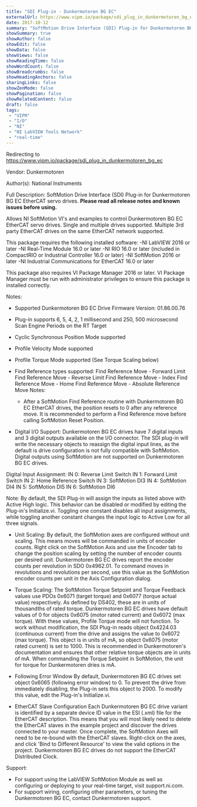```yaml
---
title: "SDI Plug-in - Dunkermotoren BG EC"
externalUrl: https://www.vipm.io/package/sdi_plug_in_dunkermotoren_bg_ec
date: 2017-10-12
summary: "SoftMotion Drive Interface (SDI) Plug-in for Dunkermotoren BG EC servo motors."
showSummary: true
showAuthor: false
showEdit: false
showData: false
showViews: false
showReadingTime: false
showWordCount: false
showBreadcrumbs: false
showHeadingAnchors: false
sharingLinks: false
showZenMode: false
showPagination: false
showRelatedContent: false
draft: false
tags:
 - "VIPM"
 - "I/O"
 - "NI"
 - "NI LabVIEW Tools Network"
 - "real-time"
---
```


Redirecting to https://www.vipm.io/package/sdi_plug_in_dunkermotoren_bg_ec

Vendor: Dunkermotoren

Author(s): National Instruments
 
Full Description:
SoftMotion Drive Interface (SDI) Plug-in for Dunkermotoren BG EC EtherCAT servo drives. **Please read all release notes and known issues before using.**

Allows NI SoftMotion VI's and examples to control Dunkermotoren BG EC EtherCAT servo drives. Single and multiple drives supported. Multiple 3rd party EtherCAT drives on the same EtherCAT network supported.

This package requires the following installed software:
-NI LabVIEW 2016 or later
-NI Real-Time Module 16.0 or later
-NI RIO 16.0 or later (included in CompactRIO or Industrial Controller 16.0 or later)
-NI SoftMotion 2016 or later
-NI Industrial Communications for EtherCAT 16.0 or later

This package also requires VI Package Manager 2016 or later.
VI Package Manager must be run with administrator privileges to ensure this package is installed correctly.

Notes:
- Supported Dunkermotoren BG EC Drive Firmware Version: 01.86.00.76
- Plug-in supports 6, 5, 4, 2, 1 millisecond and 250, 500 microsecond Scan Engine Periods on the RT Target
- Cyclic Synchronous Position Mode supported
- Profile Velocity Mode supported
- Profile Torque Mode supported (See Torque Scaling below)
- Find Reference types supported:
  Find Reference Move - Forward Limit
  Find Reference Move - Reverse Limit
  Find Reference Move - Index
  Find Reference Move - Home
  Find Reference Move - Absolute
  Reference Move Notes:
  - After a SoftMotion Find Reference routine with Dunkermotoren BG EC EtherCAT drives, the position resets to 0 after any reference move. It is recommended to perform a Find Reference move before calling SoftMotion Reset Position.

- Digital I/O Support:
Dunkermotoren BG EC drives have 7 digital inputs and 3 digital outputs available on the I/O connector. The SDI plug-in will write the necessary objects to reassign the digital input lines, as the default is drive configuration is not fully compatible with SoftMotion. Digital outputs using SoftMotion are not supported on Dunkermotoren BG EC drives.

Digital Input Assignment:
IN 0: Reverse Limit Switch
IN 1: Forward Limit Switch
IN 2: Home Reference Switch
IN 3: SoftMotion DI3
IN 4: SoftMotion DI4
IN 5: SoftMotion DI5
IN 6: SoftMotion DI6

Note: By default, the SDI Plug-in will assign the inputs as listed above with Active High logic. This behavior can be disabled or modified by editing the Plug-in's Initialize.vi. Toggling one constant disables all input assignments, while toggling another constant changes the input logic to Active Low for all three signals.

- Unit Scaling:
By default, the SoftMotion axes are configured without unit scaling. This means moves will be commanded in units of encoder counts. Right click on the SoftMotion Axis and use the Encoder tab to change the position scaling by setting the number of encoder counts per desired unit.
Dunkermotoren BG EC drives report the encoder counts per revolution in SDO 0x4962.01. To command moves in revolutions and revolutions per second, use this value as the SoftMotion encoder counts per unit in the Axis Configuration dialog.

- Torque Scaling:
The SoftMotion Torque Setpoint and Torque Feedback values use PDOs 0x6071 (target torque) and 0x6077 (torque actual value) respectively. As defined by DS402, these are in units of thousandths of rated torque. Dunkermotoren BG EC drives have default values of 0 for objects 0x6075 (motor rated current) and 0x6072 (max torque). With these values, Profile Torque mode will not function.
To work without modification, the SDI Plug-in reads object 0x4224.03 (continuous current) from the drive and assigns the value to 0x6072 (max torque). This object is in units of mA, so object 0x6075 (motor rated current) is set to 1000. This is recommended in Dunkermotoren's documentation and ensures that other relative torque objects are in units of mA. When commanding the Torque Setpoint in SoftMotion, the unit for torque for Dunkermotoren dries is mA.

- Following Error Window
By default, Dunkermotoren BG EC drives set object 0x6065 (following error window) to 0. To prevent the drive from immediately disabling, the Plug-in sets this object to 2000. To modify this value, edit the Plug-in's Initialize.vi.

- EtherCAT Slave Configuration
Each Dunkermotoren BG EC drive variant is identified by a separate device ID value in the ESI (.xml) file for the EtherCAT description. This means that you will most likely need to delete the EtherCAT slaves in the example project and discover the drives connected to your master.
Once complete, the SoftMotion Axes will need to be re-bound with the EtherCAT slaves. Right-click on the axes, and click 'Bind to Different Resource' to view the valid options in the project.
Dunkermotoren BG EC drives do not support the EtherCAT Distributed Clock.

Support:
- For support using the LabVIEW SoftMotion Module as well as configuring or deploying to your real-time target, visit support.ni.com.
- For support wiring, configuring other parameters, or tuning the Dunkermotoren BG EC, contact Dunkermotoren support.